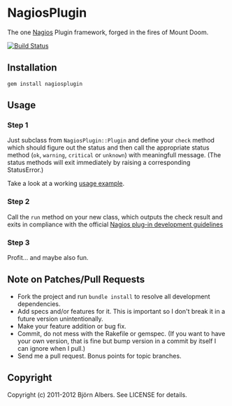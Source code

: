 # NagiosPlugin

The one [Nagios](http://www.nagios.org/) Plugin framework, forged in the fires of Mount Doom.

[![Build Status](https://secure.travis-ci.org/bjoernalbers/nagiosplugin.png)](http://travis-ci.org/bjoernalbers/nagiosplugin)

## Installation

	gem install nagiosplugin

## Usage

### Step 1

Just subclass from `NagiosPlugin::Plugin` and define your `check` method
which should figure out the status and then call the appropriate status
method (`ok`, `warning`, `critical` or `unknown`) with meaningfull message.
(The status methods will exit immediately by raising a corresponding StatusError.)

Take a look at a working [usage
example](https://github.com/bjoernalbers/nagiosplugin/blob/master/features/nagiosplugin_usage.feature).

### Step 2

Call the `run` method on your new class, which outputs the check result
and exits in compliance with the official [Nagios plug-in development
guidelines](http://nagiosplug.sourceforge.net/developer-guidelines.html)

### Step 3

Profit... and maybe also fun.

## Note on Patches/Pull Requests

* Fork the project and run `bundle install` to resolve all development dependencies.
* Add specs and/or features for it. This is important so I don't break it in a future version unintentionally.
* Make your feature addition or bug fix.
* Commit, do not mess with the Rakefile or gemspec.
  (If you want to have your own version, that is fine but bump version in a commit by itself I can ignore when I pull.)
* Send me a pull request. Bonus points for topic branches.

## Copyright

Copyright (c) 2011-2012 Björn Albers. See LICENSE for details.
